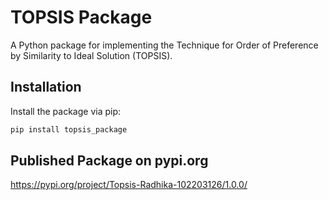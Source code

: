 # TOPSIS Package

A Python package for implementing the Technique for Order of Preference by Similarity to Ideal Solution (TOPSIS).

## Installation

Install the package via pip:
```bash
pip install topsis_package
```
## Published Package on pypi.org
https://pypi.org/project/Topsis-Radhika-102203126/1.0.0/
